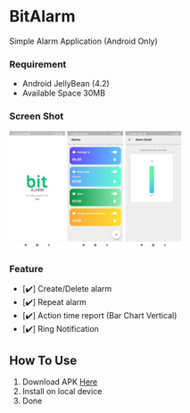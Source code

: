 # BitAlarm

Simple Alarm Application (Android Only)

### Requirement
- Android JellyBean (4.2)
- Available Space 30MB

### Screen Shot
<img src="screenshot/splash.jpg" alt="Splash" width="100"/>
<img src="screenshot/home.jpg" alt="Home" width="100"/>
<img src="screenshot/detail.jpg" alt="Detail" width="100"/>

### Feature
- [:heavy_check_mark:] Create/Delete alarm
- [:heavy_check_mark:] Repeat alarm
- [:heavy_check_mark:] Action time report (Bar Chart Vertical)
- [:heavy_check_mark:] Ring Notification

## How To Use
1. Download APK [Here](bitalarm.apk)
2. Install on local device
3. Done

